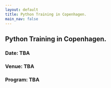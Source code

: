 ```yaml
---
layout: default
title: Python Training in Copenhagen.
main_nav: false
---
```


## Python Training in Copenhagen.

### Date: TBA

### Venue: TBA

### Program: TBA


